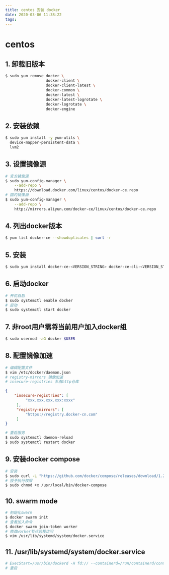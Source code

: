 ```yaml
---
title: centos 安装 docker
date: 2020-03-06 11:38:22
tags:
---
```

# centos

## 1. 卸载旧版本

   ```bash
   $ sudo yum remove docker \
                     docker-client \
                     docker-client-latest \
                     docker-common \
                     docker-latest \
                     docker-latest-logrotate \
                     docker-logrotate \
                     docker-engine
   ```

## 2. 安装依赖

   ```bash
   $ sudo yum install -y yum-utils \
     device-mapper-persistent-data \
     lvm2
   ```

## 3. 设置镜像源

   ```bash
   # 官方镜像源
   $ sudo yum-config-manager \
       --add-repo \
       https://download.docker.com/linux/centos/docker-ce.repo
   # 国内镜像源
   $ sudo yum-config-manager \
       --add-repo \
       http://mirrors.aliyun.com/docker-ce/linux/centos/docker-ce.repo
   ```
## 4. 列出docker版本
   ```bash
   $ yum list docker-ce --showduplicates | sort -r
   ```
## 5. 安装
   ```bash
   $ sudo yum install docker-ce-<VERSION_STRING> docker-ce-cli-<VERSION_STRING> containerd.io
   ```
## 6. 启动docker
   ```bash
   # 开机自启
   $ sudo systemctl enable docker
   # 启动
   $ sudo systemctl start docker
   ```
## 7. 非root用户需将当前用户加入docker组
   ```bash
   $ sudo usermod -aG docker $USER
   ```
## 8. 配置镜像加速
   ```bash
   # 编辑配置文件
   $ vim /etc/docker/daemon.json
   # registry-mirrors 镜像加速
   # insecure-registries 私有http仓库
   ```
   ```json
   {
       "insecure-registries": [
            "xxx.xxx.xxx.xxx:xxxx"
        ],
        "registry-mirrors": [
            "https://registry.docker-cn.com"
        ]
   }
   ```
   ```bash
   # 重启服务
   $ sudo systemctl daemon-reload
   $ sudo systemctl restart docker
   ```
## 9. 安装docker compose
   ```bash
   # 安装
   $ sudo curl -L "https://github.com/docker/compose/releases/download/1.24.0/docker-compose-$(uname -s)-$(uname -m)" -o /usr/local/bin/docker-compose
   # 授予执行权限
   $ sudo chmod +x /usr/local/bin/docker-compose
   ```
## 10. swarm mode
   ```bash
   # 初始化swarm
   $ docker swarm init
   # 查看加入命令
   $ docker swarm join-token worker
   # 修改worker节点远程访问
   $ vim /usr/lib/systemd/system/docker.service
   ```
## 11. /usr/lib/systemd/system/docker.service
   ```bash
   # ExecStart=/usr/bin/dockerd -H fd:// --containerd=/run/containerd/containerd.sock -H tcp://{本机ip || 内网ip || 0.0.0.0}:2375
   # 重启
   ```
